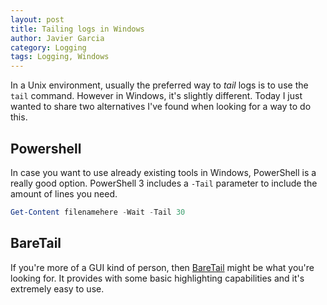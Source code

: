 ```yaml
---
layout: post
title: Tailing logs in Windows
author: Javier Garcia
category: Logging
tags: Logging, Windows
---
```


In a Unix environment, usually the preferred way to _tail_ logs is to use the `tail` command. However
in Windows, it's slightly different. Today I just wanted to share two alternatives I've found
when looking for a way to do this.

## Powershell

In case you want to use already existing tools in Windows, PowerShell is a really good option.
PowerShell 3 includes a `-Tail` parameter to include the amount of lines you need.

```ps1
Get-Content filenamehere -Wait -Tail 30
```

## BareTail

If you're more of a GUI kind of person, then [BareTail][0] might be what you're looking for.
It provides with some basic highlighting capabilities and it's extremely easy to use.

[0]: http://www.baremetalsoft.com/baretail/